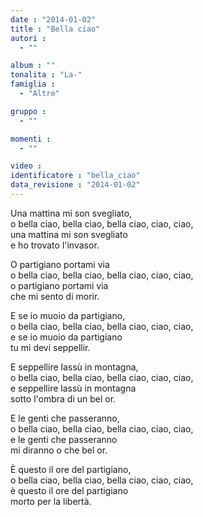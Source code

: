 ```yaml
---
date : "2014-01-02"
title : "Bella ciao"
autori : 
  - ""

album : ""
tonalita : "La-"
famiglia : 
  - "Altre"

gruppo : 
  - ""

momenti : 
  - ""

video : 
identificatore : "bella_ciao"
data_revisione : "2014-01-02"
---
```

  
  
 Una mattina mi son svegliato,  
o bella ciao, bella ciao, bella ciao, ciao, ciao,  
una mattina mi son svegliato  
e ho trovato l'invasor.  
  
  
  
O partigiano portami via  
o bella ciao, bella ciao, bella ciao, ciao, ciao,  
o partigiano portami via  
che mi sento di morir.  
  
  
E se io muoio da partigiano,  
o bella ciao, bella ciao, bella ciao, ciao, ciao,  
e se io muoio da partigiano  
tu mi devi seppellir.  
  
  
E seppellire lassù in montagna,  
o bella ciao, bella ciao, bella ciao, ciao, ciao,  
e seppellire lassù in montagna  
sotto l'ombra di un bel or.  
  
  
E le genti che passeranno,  
o bella ciao, bella ciao, bella ciao, ciao, ciao,  
e le genti che passeranno  
mi diranno o che bel or.  
  
  
È questo il ore del partigiano,  
o bella ciao, bella ciao, bella ciao, ciao, ciao,  
è questo il ore del partigiano  
morto per la libertà.  
  
  
